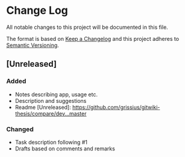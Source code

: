 # Change Log
All notable changes to this project will be documented in this file.

The format is based on [Keep a Changelog](http://keepachangelog.com/)
and this project adheres to [Semantic Versioning](http://semver.org/).

## [Unreleased]
### Added
 - Notes describing app, usage etc.
 - Description and suggestions
 - Readme
[Unreleased]: https://github.com/grissius/gitwiki-thesis/compare/dev...master

### Changed
 - Task description following #1
 - Drafts based on comments and remarks
